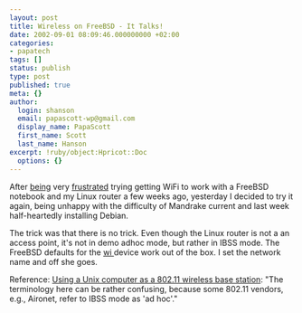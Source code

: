 ```yaml
---
layout: post
title: Wireless on FreeBSD - It Talks!
date: 2002-09-01 08:09:46.000000000 +02:00
categories:
- papatech
tags: []
status: publish
type: post
published: true
meta: {}
author:
  login: shanson
  email: papascott-wp@gmail.com
  display_name: PapaScott
  first_name: Scott
  last_name: Hanson
excerpt: !ruby/object:Hpricot::Doc
  options: {}
---
```

<p>After <a href="http://www.papascott.de/2002/06/23/1781.php#001781">being</a> very <a href="http://www.papascott.de/2002/07/08/1798.php#001798">frustrated</a> trying getting WiFi to work with a FreeBSD notebook and my Linux router a few weeks ago, yesterday I decided to try it again, being unhappy with the difficulty of Mandrake current and last week half-heartedly installing Debian.</p>
<p>The trick was that there is no trick. Even though the Linux router is not a an access point, it's not in demo adhoc mode, but rather in IBSS mode. The FreeBSD defaults for the <a href="http://www.freebsd.org/cgi/man.cgi?query=wi&amp;apropos=0&amp;sektion=0&amp;manpath=FreeBSD+4.6-RELEASE&amp;format=html">wi </a> device work out of the box. I set the network name and off she goes.</p>
<p>Reference: <a href="http://www.live.com/wireless/unix-base-station.html">Using a Unix computer as a 802.11 wireless base station</a>: "The terminology here can be rather confusing, because some 802.11 vendors, e.g., Aironet, refer to IBSS mode as 'ad hoc'."</p>
